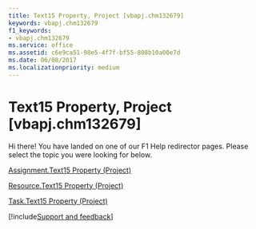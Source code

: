```yaml
---
title: Text15 Property, Project [vbapj.chm132679]
keywords: vbapj.chm132679
f1_keywords:
- vbapj.chm132679
ms.service: office
ms.assetid: c6e9ca51-98e5-4f7f-bf55-808b10a00e7d
ms.date: 06/08/2017
ms.localizationpriority: medium
---
```



# Text15 Property, Project [vbapj.chm132679]

Hi there! You have landed on one of our F1 Help redirector pages. Please select the topic you were looking for below.

[Assignment.Text15 Property (Project)](https://msdn.microsoft.com/library/98f6ac6f-c443-e7b7-cdaa-e6ddb1046623%28Office.15%29.aspx)

[Resource.Text15 Property (Project)](https://msdn.microsoft.com/library/5d129c9b-19b9-01af-7515-6ba872f8404b%28Office.15%29.aspx)

[Task.Text15 Property (Project)](https://msdn.microsoft.com/library/060c86c8-1454-3042-ad27-cb05e609d167%28Office.15%29.aspx)

[!include[Support and feedback](~/includes/feedback-boilerplate.md)]